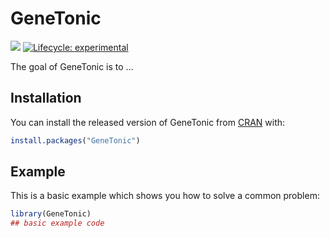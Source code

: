 # GeneTonic

<!-- badges: start -->
<!-- [![](https://bioconductor.org/shields/build/devel/bioc/GeneTonic.svg)](https://bioconductor.org/checkResults/devel/bioc-LATEST/GeneTonic/) -->
[![](https://img.shields.io/github/last-commit/federicomarini/GeneTonic.svg)](https://github.com/federicomarini/GeneTonic/commits/master)
[![Lifecycle: experimental](https://img.shields.io/badge/lifecycle-experimental-orange.svg)](https://www.tidyverse.org/lifecycle/#experimental)
<!-- badges: end -->

The goal of GeneTonic is to ...

## Installation

You can install the released version of GeneTonic from [CRAN](https://CRAN.R-project.org) with:

``` r
install.packages("GeneTonic")
```

## Example

This is a basic example which shows you how to solve a common problem:

``` r
library(GeneTonic)
## basic example code
```

